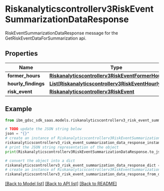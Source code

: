 # Riskanalyticscontrollerv3RiskEventSummarizationDataResponse

RiskEventSummarizationDataResponse message for the GetRiskEventDataForSummarization api.

## Properties

Name | Type | Description | Notes
------------ | ------------- | ------------- | -------------
**former_hours** | [**Riskanalyticscontrollerv3RiskEventFormerHours**](Riskanalyticscontrollerv3RiskEventFormerHours.md) |  | [optional] 
**hourly_findings** | [**List[Riskanalyticscontrollerv3RiskEventHourlyFindings]**](Riskanalyticscontrollerv3RiskEventHourlyFindings.md) |  | [optional] 
**risk_event** | [**Riskanalyticscontrollerv3RiskEvent**](Riskanalyticscontrollerv3RiskEvent.md) |  | [optional] 

## Example

```python
from ibm_gdsc_sdk_saas.models.riskanalyticscontrollerv3_risk_event_summarization_data_response import Riskanalyticscontrollerv3RiskEventSummarizationDataResponse

# TODO update the JSON string below
json = "{}"
# create an instance of Riskanalyticscontrollerv3RiskEventSummarizationDataResponse from a JSON string
riskanalyticscontrollerv3_risk_event_summarization_data_response_instance = Riskanalyticscontrollerv3RiskEventSummarizationDataResponse.from_json(json)
# print the JSON string representation of the object
print(Riskanalyticscontrollerv3RiskEventSummarizationDataResponse.to_json())

# convert the object into a dict
riskanalyticscontrollerv3_risk_event_summarization_data_response_dict = riskanalyticscontrollerv3_risk_event_summarization_data_response_instance.to_dict()
# create an instance of Riskanalyticscontrollerv3RiskEventSummarizationDataResponse from a dict
riskanalyticscontrollerv3_risk_event_summarization_data_response_from_dict = Riskanalyticscontrollerv3RiskEventSummarizationDataResponse.from_dict(riskanalyticscontrollerv3_risk_event_summarization_data_response_dict)
```
[[Back to Model list]](../README.md#documentation-for-models) [[Back to API list]](../README.md#documentation-for-api-endpoints) [[Back to README]](../README.md)


